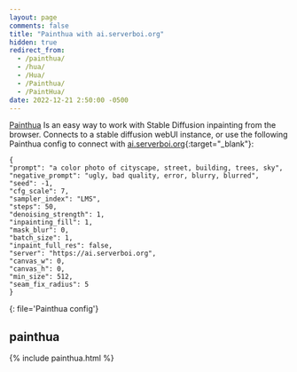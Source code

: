 ```yaml
---
layout: page
comments: false
title: "Painthua with ai.serverboi.org"
hidden: true
redirect_from:
  - /painthua/
  - /hua/
  - /Hua/
  - /Painthua/
  - /PaintHua/
date: 2022-12-21 2:50:00 -0500
---
```


[Painthua](https://github.com/BlinkDL/Hua) Is an easy way to work with Stable Diffusion inpainting from the browser. Connects to a stable diffusion webUI instance, or use the following Painthua config to connect with [ai.serverboi.org](https://serverboi.org/ai){:target="_blank"}:

```config
{
"prompt": "a color photo of cityscape, street, building, trees, sky",
"negative_prompt": "ugly, bad quality, error, blurry, blurred",
"seed": -1,
"cfg_scale": 7,
"sampler_index": "LMS",
"steps": 50,
"denoising_strength": 1,
"inpainting_fill": 1,
"mask_blur": 0,
"batch_size": 1,
"inpaint_full_res": false,
"server": "https://ai.serverboi.org",
"canvas_w": 0,
"canvas_h": 0,
"min_size": 512,
"seam_fix_radius": 5
}
```
{: file='Painthua config'}

## painthua

{% include painthua.html %}
